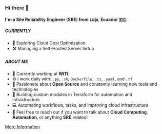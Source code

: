 ### Hi there 👋

#### I'm a Site Reliability Engineer (SRE) from Loja, Ecuador 🇪🇨

##### CURRENTLY

- 🚀 Exploring Cloud Cost Optimization
- 🛠️ Managing a Self-Hosted Server Setup

##### ABOUT ME

- 🏢 Currently working at **WiTi**
- ⚙️ I work daily with: `.py`, `.sh`, `Dockerfile`, `.ts`, `.yaml`, and `.tf`
- 🌱 Passionate about **Open Source** and constantly learning new tools and technologies
- 🔧 Building custom modules in Terraform for automation and infrastructure
- 💻 Automating workflows, tasks, and improving cloud infrastructure
- 💬 Feel free to reach out if you want to talk about **Cloud Computing**, **Automation**, or anything **SRE** related!

[More Information](me.md)
